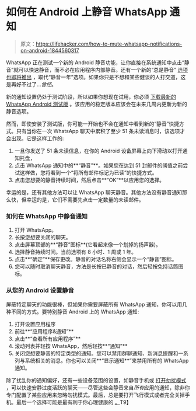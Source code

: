 # 如何在 Android 上静音 WhatsApp 通知

> 原文：<https://lifehacker.com/how-to-mute-whatsapp-notifications-on-android-1844560317>

WhatsApp 正在测试一个新的 Android 静音功能，让你直接在系统通知中点击“静音”就可以快速静音，而不必在应用程序内部静音。还有一个新的“总是静音” [选项也即将推出](https://wabetainfo.com/whatsapp-beta-for-android-2-20-197-3-whats-new/) ，取代“静音一年”选项。如果你只是不想和某些健谈的人打交道，这是再好不过了...*曾经*。



新的通知设置仍处于测试阶段，所以如果你想现在试用，你必须 [下载最新的 WhatsApp Android 测试版](https://play.google.com/apps/testing/com.whatsapp) 。该应用的稳定版本应该会在未来几周内更新为新的静音选项。

然而，即使安装了测试版，你可能一开始也不会在通知中看到新的“静音”快捷方式。只有当你在一次 WhatsApp 聊天中累积了至少 51 条未读消息时，该选项才会出现。它是这样工作的:

1.  一旦你发送了 51 条未读信息，在你的 Android 设备屏幕上向下滑动以打开通知托盘，
2.  点击 WhatsApp 通知中的**“静音”**。如果您在达到 51 封邮件的阈值之前尝试这样做，您将看到一个“将所有邮件标记为已读”的快捷方式。
3.  点击您想要的静音持续时间，然后点击**“OK”**以应用您的选择。

幸运的是，还有其他方法可以让 WhatsApp 聊天静音。其他方法没有静音通知那么快，但幸运的是，它们不需要先点击一定数量的未读邮件。

### 如何在 WhatsApp 中静音通知

1.  打开 WhatsApp。
2.  长按您想要关闭的聊天。
3.  点击屏幕顶部的**“静音”图标**(它看起来像一个划掉的扬声器)。
4.  选择静音持续时间。当前选项有 8 小时、1 周或 1 年。
5.  点击**“确定”**保存更改。静音的对话名称右侧会显示一个“静音”图标。
6.  您可以随时取消聊天静音，方法是长按已静音的对话，然后轻按免持话筒图标。

### 从您的 Android 设置静音

屏蔽特定聊天的功能很棒，但如果你需要屏蔽所有 WhatsApp 通知，你可以用几种不同的方式。要特别静音 Android 上的 WhatsApp 通知:

1.  打开设置应用程序
2.  前往**“应用程序&通知”**
3.  点击**“查看所有应用程序”**
4.  滚动列表并轻按 WhatsApp，然后轻按**“通知”**
5.  关闭您想要静音的特定类型的通知。您可以禁用群聊通知、新消息提醒和一系列与系统相关的消息。你也可以关闭**“显示通知**”来禁用所有的 WhatsApp 通知。

除了扰乱你的通知偏好，还有一些设备范围的设置，如静音手机或 [打开勿扰模式](https://lifehacker.com/turn-on-do-not-disturb-during-the-day-to-be-more-produc-1823105590) ，可以快速安静过度活跃的聊天——尽管这些会静音来自*所有*应用的通知，除非你专门配置了某些应用来忽略勿扰模式。最后，总是要打开飞行模式或者完全关掉手机。最后一个选择可能是最有利于你心理健康的 [。](https://lifehacker.com/turn-off-your-phone-to-quickly-eliminate-stress-5876786)T9】